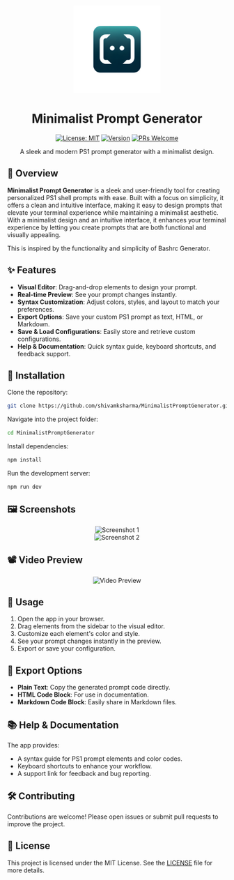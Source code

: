 <div align="center">
  <img src="./assets/Designer-removebg.png" alt="Minimalist Prompt Generator" width="200"/>

  # Minimalist Prompt Generator

  [![License: MIT](https://img.shields.io/badge/License-MIT-yellow.svg)](https://opensource.org/licenses/MIT)
  [![Version](https://img.shields.io/badge/version-1.0.0-blue.svg)](https://github.com/shivamksharma/MinimalistPromptGenerator)
  [![PRs Welcome](https://img.shields.io/badge/PRs-welcome-brightgreen.svg)](https://github.com/shivamksharma/MinimalistPromptGenerator/pulls)

  A sleek and modern PS1 prompt generator with a minimalist design.
</div>


## 🚀 Overview

**Minimalist Prompt Generator** is a sleek and user-friendly tool for creating personalized PS1 shell prompts with ease. Built with a focus on simplicity,  it offers a clean and intuitive interface, making it easy to design prompts that elevate your terminal experience while maintaining a minimalist aesthetic. With a minimalist design and an intuitive interface, it enhances your terminal experience by letting you create prompts that are both functional and visually appealing.


This is inspired by the functionality and simplicity of Bashrc Generator.


## ✨ Features

- **Visual Editor**: Drag-and-drop elements to design your prompt.
- **Real-time Preview**: See your prompt changes instantly.
- **Syntax Customization**: Adjust colors, styles, and layout to match your preferences.
- **Export Options**: Save your custom PS1 prompt as text, HTML, or Markdown.
- **Save & Load Configurations**: Easily store and retrieve custom configurations.
- **Help & Documentation**: Quick syntax guide, keyboard shortcuts, and feedback support.

## 🔧 Installation

Clone the repository:

```bash
git clone https://github.com/shivamksharma/MinimalistPromptGenerator.git
```

Navigate into the project folder:

```bash
cd MinimalistPromptGenerator
```

Install dependencies:

```bash
npm install
```

Run the development server:

```bash
npm run dev
```

## 🖼️ Screenshots

<div align="center">
  <img src="./assets/Screenshot_1.png" alt="Screenshot 1"/>
    <br>
  <img src="./assets/Screenshot_2.png" alt="Screenshot 2"/>
</div>
<!-- <p align="center"> -->
<!--   <img src="./assets/MinimalistPromptGenerator_Preview_Image_1.png" alt="Screenshot 1"/> -->
<!--   <br> -->
<!--   <img src="./assets/MinimalistPromptGenerator_Preview_Image_2.png" alt="Screenshot 2"/> -->
<!-- </p> -->

## 📽️ Video Preview

<p align="center">
    <img src="https://github.com/shivamksharma/MinimalistPromptGenerator/blob/main/assets/MinimalistPromptGenerator_Video_Preview.gif" alt="Video Preview"/>
</p>

## 📖 Usage

1. Open the app in your browser.
2. Drag elements from the sidebar to the visual editor.
3. Customize each element's color and style.
4. See your prompt changes instantly in the preview.
5. Export or save your configuration.

## 💼 Export Options

- **Plain Text**: Copy the generated prompt code directly.
- **HTML Code Block**: For use in documentation.
- **Markdown Code Block**: Easily share in Markdown files.

## 📚 Help & Documentation

The app provides:
- A syntax guide for PS1 prompt elements and color codes.
- Keyboard shortcuts to enhance your workflow.
- A support link for feedback and bug reporting.

## 🛠️ Contributing

Contributions are welcome! Please open issues or submit pull requests to improve the project.

## 📝 License

This project is licensed under the MIT License. See the [LICENSE](https://github.com/shivamksharma/MinimalistPromptGenerator/blob/main/LICENSE) file for more details.


